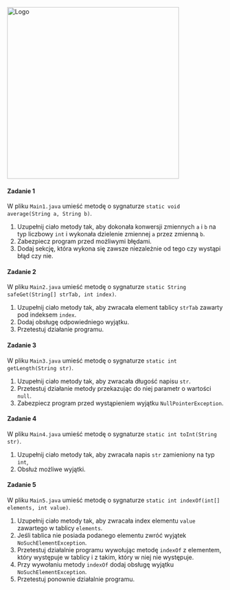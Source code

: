 <img alt="Logo" src="https://coderslab.pl/img/coderslab-logo.png" width="400">

#### Zadanie 1

W pliku `Main1.java` umieść metodę o sygnaturze `static void average(String a, String b)`.

1. Uzupełnij ciało metody tak, aby dokonała konwersji zmiennych `a` i `b` na typ liczbowy `int` i wykonała dzielenie zmiennej `a` przez zmienną `b`.
2. Zabezpiecz program przed możliwymi błędami.
3. Dodaj sekcję, która wykona się zawsze niezależnie od tego czy wystąpi błąd czy nie.

#### Zadanie 2

W pliku `Main2.java` umieść metodę o sygnaturze `static String safeGet(String[] strTab, int index)`.

1. Uzupełnij ciało metody tak, aby zwracała element tablicy `strTab` zawarty pod indeksem `index`.
2. Dodaj obsługę odpowiedniego wyjątku.
3. Przetestuj działanie programu.

#### Zadanie 3

W pliku `Main3.java` umieść metodę o sygnaturze `static int getLength(String str)`.

1. Uzupełnij ciało metody tak, aby zwracała długość napisu `str`.
2. Przetestuj działanie metody przekazując do niej parametr o wartości `null`.
3. Zabezpiecz program przed wystąpieniem wyjątku `NullPointerException`.

#### Zadanie 4

W pliku `Main4.java` umieść metodę o sygnaturze `static int toInt(String str)`.

1. Uzupełnij ciało metody tak, aby zwracała napis `str` zamieniony na typ `int`,
2. Obsłuż możliwe wyjątki.

#### Zadanie 5

W pliku `Main5.java` umieść metodę o sygnaturze `static int indexOf(int[] elements, int value)`.

1. Uzupełnij ciało metody tak, aby zwracała index elementu `value` zawartego w tablicy `elements`.
2. Jeśli tablica nie posiada podanego elementu zwróć wyjątek `NoSuchElementException`. 
3. Przetestuj działalnie programu wywołując metodę `indexOf` z elementem, który występuje w tablicy i z takim, który w niej nie występuje. 
4. Przy wywołaniu metody `indexOf` dodaj obsługę wyjątku `NoSuchElementException`.
5. Przetestuj ponownie działalnie programu.
